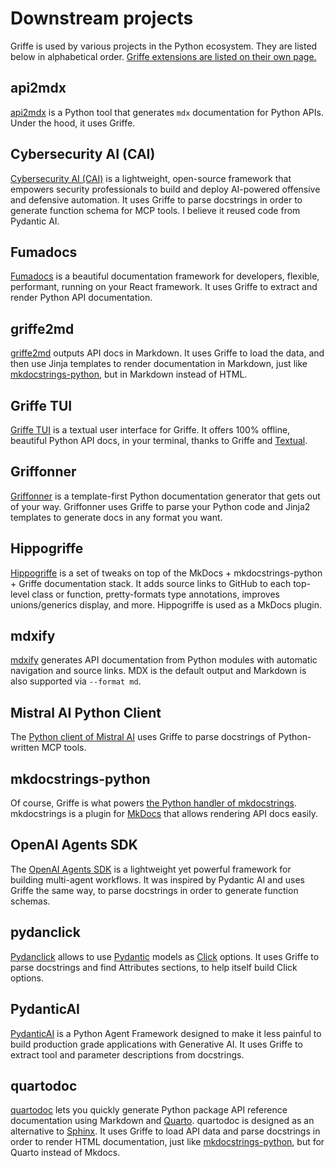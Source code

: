 # Downstream projects

Griffe is used by various projects in the Python ecosystem. They are listed below in alphabetical order. [Griffe extensions are listed on their own page.](extensions.md)

## api2mdx

[api2mdx](https://github.com/Mirascope/api2mdx) is a Python tool that generates `mdx` documentation for Python APIs. Under the hood, it uses Griffe.

## Cybersecurity AI (CAI)

[Cybersecurity AI (CAI)](https://github.com/aliasrobotics/cai) is a lightweight, open-source framework that empowers security professionals to build and deploy AI-powered offensive and defensive automation. It uses Griffe to parse docstrings in order to generate function schema for MCP tools. I believe it reused code from Pydantic AI.

## Fumadocs

[Fumadocs](https://fumadocs.dev/) is a beautiful documentation framework for developers, flexible, performant, running on your React framework. It uses Griffe to extract and render Python API documentation.

## griffe2md

[griffe2md](https://mkdocstrings.github.io/griffe2md/) outputs API docs in Markdown. It uses Griffe to load the data, and then use Jinja templates to render documentation in Markdown, just like [mkdocstrings-python](https://mkdocstrings.github.io/python/), but in Markdown instead of HTML.

## Griffe TUI

[Griffe TUI](https://mkdocstrings.github.io/griffe-tui/) is a textual user interface for Griffe. It offers 100% offline, beautiful Python API docs, in your terminal, thanks to Griffe and [Textual](https://textual.textualize.io/).

## Griffonner

[Griffonner](https://will-langdale.github.io/griffonner/) is a template-first Python documentation generator that gets out of your way. Griffonner uses Griffe to parse your Python code and Jinja2 templates to generate docs in any format you want.

## Hippogriffe

[Hippogriffe](https://github.com/patrick-kidger/hippogriffe) is a set of tweaks on top of the MkDocs + mkdocstrings-python + Griffe documentation stack. It adds source links to GitHub to each top-level class or function, pretty-formats type annotations, improves unions/generics display, and more. Hippogriffe is used as a MkDocs plugin.

## mdxify

[mdxify](https://github.com/zzstoatzz/mdxify) generates API documentation from Python modules with automatic navigation and source links. MDX is the default output and Markdown is also supported via `--format md`.

## Mistral AI Python Client

The [Python client of Mistral AI](https://github.com/mistralai/client-python) uses Griffe to parse docstrings of Python-written MCP tools.

## mkdocstrings-python

Of course, Griffe is what powers [the Python handler of mkdocstrings](https://mkdocstrings.github.io/python/). mkdocstrings is a plugin for [MkDocs](https://www.mkdocs.org/) that allows rendering API docs easily.

## OpenAI Agents SDK

The [OpenAI Agents SDK](https://github.com/openai/openai-agents-python) is a lightweight yet powerful framework for building multi-agent workflows. It was inspired by Pydantic AI and uses Griffe the same way, to parse docstrings in order to generate function schemas.

## pydanclick

[Pydanclick](https://pypi.org/project/pydanclick/) allows to use [Pydantic](https://docs.pydantic.dev/latest/) models as [Click](https://click.palletsprojects.com/en/8.1.x/) options. It uses Griffe to parse docstrings and find Attributes sections, to help itself build Click options.

## PydanticAI

[PydanticAI](https://ai.pydantic.dev/) is a Python Agent Framework designed to make it less painful to build production grade applications with Generative AI. It uses Griffe to extract tool and parameter descriptions from docstrings.

## quartodoc

[quartodoc](https://machow.github.io/quartodoc/) lets you quickly generate Python package API reference documentation using Markdown and [Quarto](https://quarto.org/). quartodoc is designed as an alternative to [Sphinx](https://www.sphinx-doc.org/en/master/). It uses Griffe to load API data and parse docstrings in order to render HTML documentation, just like [mkdocstrings-python](https://mkdocstrings.github.io/python/), but for Quarto instead of Mkdocs.
